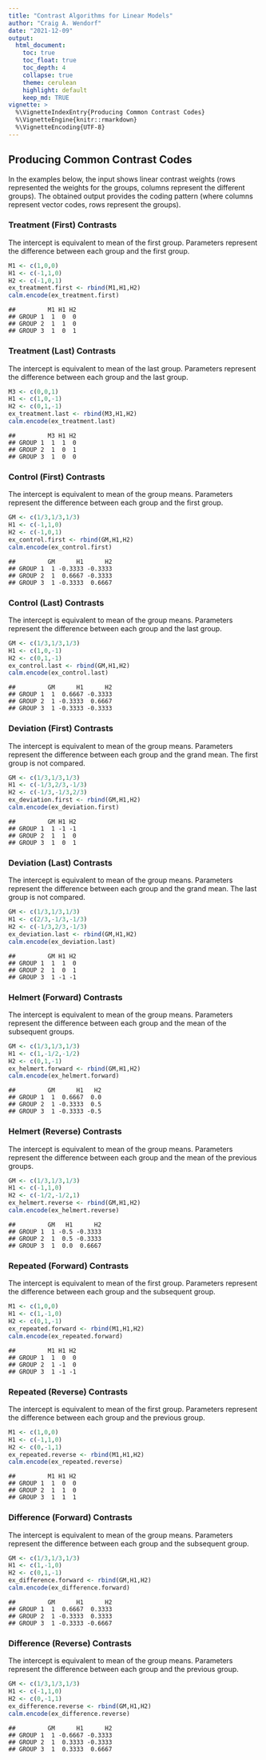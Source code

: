 ```yaml
---
title: "Contrast Algorithms for Linear Models"
author: "Craig A. Wendorf"
date: "2021-12-09"
output:
  html_document:
    toc: true
    toc_float: true
    toc_depth: 4
    collapse: true
    theme: cerulean
    highlight: default
    keep_md: TRUE
vignette: >
  %\VignetteIndexEntry{Producing Common Contrast Codes}
  %\VignetteEngine{knitr::rmarkdown}
  %\VignetteEncoding{UTF-8}
---
```






## Producing Common Contrast Codes

In the examples below, the input shows linear contrast weights (rows represented the weights for the groups, columns represent the different groups). The obtained output provides the coding pattern (where columns represent vector codes, rows represent the groups).

### Treatment (First) Contrasts

The intercept is equivalent to mean of the first group. Parameters represent the difference between each group and the first group. 


```r
M1 <- c(1,0,0)
H1 <- c(-1,1,0)
H2 <- c(-1,0,1)
ex_treatment.first <- rbind(M1,H1,H2)
calm.encode(ex_treatment.first)
```

```
##         M1 H1 H2
## GROUP 1  1  0  0
## GROUP 2  1  1  0
## GROUP 3  1  0  1
```

### Treatment (Last) Contrasts

The intercept is equivalent to mean of the last group. Parameters represent the difference between each group and the last group. 


```r
M3 <- c(0,0,1)
H1 <- c(1,0,-1)
H2 <- c(0,1,-1)
ex_treatment.last <- rbind(M3,H1,H2)
calm.encode(ex_treatment.last)
```

```
##         M3 H1 H2
## GROUP 1  1  1  0
## GROUP 2  1  0  1
## GROUP 3  1  0  0
```

### Control (First) Contrasts

The intercept is equivalent to mean of the group means. Parameters represent the difference between each group and the first group. 


```r
GM <- c(1/3,1/3,1/3)
H1 <- c(-1,1,0)
H2 <- c(-1,0,1)
ex_control.first <- rbind(GM,H1,H2)
calm.encode(ex_control.first)
```

```
##         GM      H1      H2
## GROUP 1  1 -0.3333 -0.3333
## GROUP 2  1  0.6667 -0.3333
## GROUP 3  1 -0.3333  0.6667
```

### Control (Last) Contrasts

The intercept is equivalent to mean of the group means. Parameters represent the difference between each group and the last group. 


```r
GM <- c(1/3,1/3,1/3)
H1 <- c(1,0,-1)
H2 <- c(0,1,-1)
ex_control.last <- rbind(GM,H1,H2)
calm.encode(ex_control.last)
```

```
##         GM      H1      H2
## GROUP 1  1  0.6667 -0.3333
## GROUP 2  1 -0.3333  0.6667
## GROUP 3  1 -0.3333 -0.3333
```

### Deviation (First) Contrasts

The intercept is equivalent to mean of the group means. Parameters represent the difference between each group and the grand mean. The first group is not compared. 


```r
GM <- c(1/3,1/3,1/3)
H1 <- c(-1/3,2/3,-1/3)
H2 <- c(-1/3,-1/3,2/3)
ex_deviation.first <- rbind(GM,H1,H2)
calm.encode(ex_deviation.first)
```

```
##         GM H1 H2
## GROUP 1  1 -1 -1
## GROUP 2  1  1  0
## GROUP 3  1  0  1
```

### Deviation (Last) Contrasts

The intercept is equivalent to mean of the group means. Parameters represent the difference between each group and the grand mean. The last group is not compared. 


```r
GM <- c(1/3,1/3,1/3)
H1 <- c(2/3,-1/3,-1/3)
H2 <- c(-1/3,2/3,-1/3)
ex_deviation.last <- rbind(GM,H1,H2)
calm.encode(ex_deviation.last)
```

```
##         GM H1 H2
## GROUP 1  1  1  0
## GROUP 2  1  0  1
## GROUP 3  1 -1 -1
```

### Helmert (Forward) Contrasts

The intercept is equivalent to mean of the group means. Parameters represent the difference between each group and the mean of the subsequent groups. 


```r
GM <- c(1/3,1/3,1/3)
H1 <- c(1,-1/2,-1/2)
H2 <- c(0,1,-1)
ex_helmert.forward <- rbind(GM,H1,H2)
calm.encode(ex_helmert.forward)
```

```
##         GM      H1   H2
## GROUP 1  1  0.6667  0.0
## GROUP 2  1 -0.3333  0.5
## GROUP 3  1 -0.3333 -0.5
```

### Helmert (Reverse) Contrasts

The intercept is equivalent to mean of the group means. Parameters represent the difference between each group and the mean of the previous groups. 


```r
GM <- c(1/3,1/3,1/3)
H1 <- c(-1,1,0)
H2 <- c(-1/2,-1/2,1)
ex_helmert.reverse <- rbind(GM,H1,H2)
calm.encode(ex_helmert.reverse)
```

```
##         GM   H1      H2
## GROUP 1  1 -0.5 -0.3333
## GROUP 2  1  0.5 -0.3333
## GROUP 3  1  0.0  0.6667
```

### Repeated (Forward) Contrasts

The intercept is equivalent to mean of the first group. Parameters represent the difference between each group and the subsequent group. 


```r
M1 <- c(1,0,0)
H1 <- c(1,-1,0)
H2 <- c(0,1,-1)
ex_repeated.forward <- rbind(M1,H1,H2)
calm.encode(ex_repeated.forward)
```

```
##         M1 H1 H2
## GROUP 1  1  0  0
## GROUP 2  1 -1  0
## GROUP 3  1 -1 -1
```

### Repeated (Reverse) Contrasts

The intercept is equivalent to mean of the first group. Parameters represent the difference between each group and the previous group. 


```r
M1 <- c(1,0,0)
H1 <- c(-1,1,0)
H2 <- c(0,-1,1)
ex_repeated.reverse <- rbind(M1,H1,H2)
calm.encode(ex_repeated.reverse)
```

```
##         M1 H1 H2
## GROUP 1  1  0  0
## GROUP 2  1  1  0
## GROUP 3  1  1  1
```

### Difference (Forward) Contrasts

The intercept is equivalent to mean of the group means. Parameters represent the difference between each group and the subsequent group. 


```r
GM <- c(1/3,1/3,1/3)
H1 <- c(1,-1,0)
H2 <- c(0,1,-1)
ex_difference.forward <- rbind(GM,H1,H2)
calm.encode(ex_difference.forward)
```

```
##         GM      H1      H2
## GROUP 1  1  0.6667  0.3333
## GROUP 2  1 -0.3333  0.3333
## GROUP 3  1 -0.3333 -0.6667
```

### Difference (Reverse) Contrasts

The intercept is equivalent to mean of the group means. Parameters represent the difference between each group and the previous group. 


```r
GM <- c(1/3,1/3,1/3)
H1 <- c(-1,1,0)
H2 <- c(0,-1,1)
ex_difference.reverse <- rbind(GM,H1,H2)
calm.encode(ex_difference.reverse)
```

```
##         GM      H1      H2
## GROUP 1  1 -0.6667 -0.3333
## GROUP 2  1  0.3333 -0.3333
## GROUP 3  1  0.3333  0.6667
```
